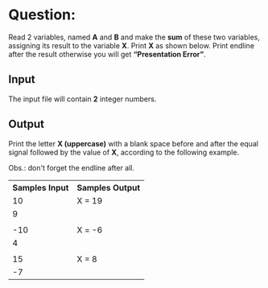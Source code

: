 # Question:

Read 2 variables, named **A** and **B** and make the **sum** of these two variables, assigning its result to the variable **X**. Print **X** as shown below. Print endline after the result otherwise you will get **“Presentation Error”**.

## Input

The input file will contain **2** integer numbers.

## Output

Print the letter **X (uppercase)** with a blank space before and after the equal signal followed by the value of **X**, according to the following example.

Obs.: don't forget the endline after all.

<table>
    <tr>
        <th>Samples Input</th>
        <th>Samples Output</th>
    </tr>
    <tr></tr>
    <tr>
        <td>10</td>
        <td>X = 19</td>
    </tr>
    <tr></tr>
    <tr>
        <td>9</td>
        <td></td>
    </tr>
    <tr></tr>
    <tr>
        <td></td>
        <td></td>
    </tr>
    <tr></tr>
    <tr>
        <td>-10</td>
        <td>X = -6</td>
    </tr>
    <tr></tr>
    <tr>
        <td>4</td>
        <td></td>
    </tr>
    <tr></tr>
    <tr>
        <td></td>
        <td></td>
    </tr>
    <tr></tr>
    <tr>
        <td>15</td>
        <td>X = 8</td>
    </tr>
    <tr></tr>
    <tr>
        <td>-7</td>
        <td></td>
    </tr>
</table>

